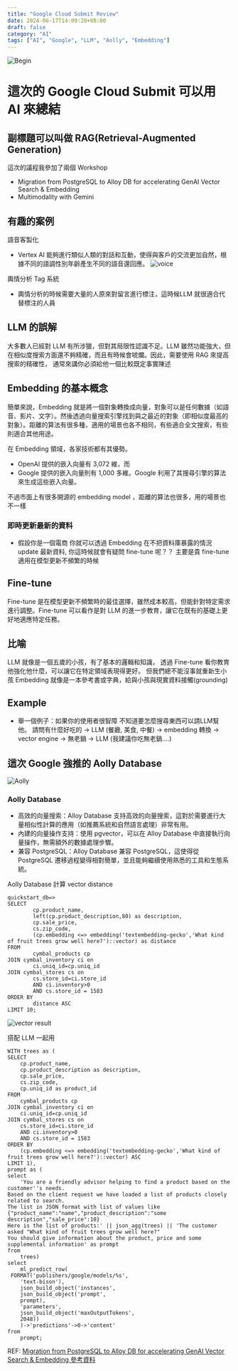 ```yaml
---
title: "Google Cloud Submit Review"
date: 2024-06-17T14:09:20+08:00
draft: false
category: "AI"
tags: ["AI", "Google", "LLM", "Aolly", "Embedding"]
---
```

![Begin](images/begin.JPG)

# 這次的 Google Cloud Submit 可以用 AI 來總結

## 副標題可以叫做 RAG(Retrieval-Augmented Generation)

這次的議程我參加了兩個 Workshop
- Migration from PostgreSQL to Alloy DB for accelerating
GenAl Vector Search & Embedding
- Multimodality with Gemini
  
## 有趣的案例
語音客製化
- Vertex AI 能夠進行類似人類的對話和互動，使得與客戶的交流更加自然，根據不同的語調性別年齡產生不同的語音還回應。
![voice](images/voice_usecase.png)

輿情分析 Tag 系統
- 輿情分析的時候需要大量的人原來對留言進行標注，這時候LLM 就很適合代替標注的人員

## LLM 的誤解
大多數人已經對 LLM 有所涉獵，但對其局限性認識不足。LLM 雖然功能強大，但在相似度搜索方面還不夠精確，而且有時候會唬爛。因此，需要使用 RAG 來提高搜索的精確性， 通常來講你必須給他一個比較既定事實陳述

## Embedding 的基本概念
簡單來說，Embedding 就是將一個對象轉換成向量，對象可以是任何數據（如語音、影片、文字）。然後透過向量搜索引擎找到與之最近的對象（即相似度最高的對象）。距離的算法有很多種，適用的場景也各不相同，有些適合全文搜索，有些則適合其他用途。

在 Embedding 領域，各家技術都有其優勢。
- OpenAI 提供的嵌入向量有 3,072 維，而
- Google 提供的嵌入向量則有 1,000 多維。Google 利用了其搜尋引擎的算法來生成這些嵌入向量。
  
不過市面上有很多開源的 embedding model ，距離的算法也很多，用的場景也不一樣
### 即時更新最新的資料
- 假設你是一個電商 你就可以透過 Embedding 在不把資料庫暴露的情況 update 最新資料, 你這時候就會有疑問 fine-tune 呢？？ 主要是貴 fine-tune 適用在模型更新不頻繁的時候
## Fine-tune
Fine-tune 是在模型更新不頻繁時的最佳選擇，雖然成本較高，但能針對特定需求進行調整。Fine-tune 可以看作是對 LLM 的進一步教育，讓它在既有的基礎上更好地適應特定任務。

## 比喻
LLM 就像是一個五歲的小孩，有了基本的邏輯和知識，
透過 Fine-tune 看你教育他強化他什麼，可以讓它在特定領域表現得更好。
但我們總不能沒事就重新生小孩
Embedding 就像是一本參考書或字典，給與小孩與現實資料接觸(grounding)


## Example

- 舉一個例子：如果你的使用者很智障 不知道要怎麼搜尋東西可以請LLM幫他。
請問有什麼好吃的 -> LLM (餐廳, 美食, 中餐) -> embedding 轉換 -> vector engine -> 無老鍋 -> LLM (我建議你吃無老鍋....)


## 這次 Google 強推的 Aolly Database
![Aolly](images/alloy_usage.png)
### Aolly Database
- 高效的向量搜索：Alloy Database 支持高效的向量搜索，這對於需要進行大量相似性計算的應用（如推薦系統和自然語言處理）非常有用。  
- 內建的向量操作支持：使用 pgvector，可以在 Alloy Database 中直接執行向量操作，無需額外的數據處理步驟。    
- 兼容 PostgreSQL：Alloy Database 兼容 PostgreSQL，這使得從 PostgreSQL 遷移過程變得相對簡單，並且能夠繼續使用熟悉的工具和生態系統。

Aolly Database 計算 vector distance
```shell
quickstart_db=> 
SELECT
        cp.product_name,
        left(cp.product_description,80) as description,
        cp.sale_price,
        cs.zip_code,
        (cp.embedding <=> embedding('textembedding-gecko','What kind of fruit trees grow well here?')::vector) as distance
FROM
        cymbal_products cp
JOIN cymbal_inventory ci on
        ci.uniq_id=cp.uniq_id
JOIN cymbal_stores cs on
        cs.store_id=ci.store_id
        AND ci.inventory>0
        AND cs.store_id = 1583
ORDER BY
        distance ASC
LIMIT 10;

```
![vector result](images/vector_distance_result.png)

搭配 LLM 一起用
```shell
WITH trees as (
SELECT
    cp.product_name,
    cp.product_description as description,
    cp.sale_price,
    cs.zip_code,
    cp.uniq_id as product_id
FROM
    cymbal_products cp
JOIN cymbal_inventory ci on
    ci.uniq_id=cp.uniq_id
JOIN cymbal_stores cs on
    cs.store_id=ci.store_id
    AND ci.inventory>0
    AND cs.store_id = 1583
ORDER BY
    (cp.embedding <=> embedding('textembedding-gecko','What kind of fruit trees grow well here?')::vector) ASC
LIMIT 1),
prompt as (
select
    'You are a friendly advisor helping to find a product based on the customer''s needs.
Based on the client request we have loaded a list of products closely related to search.
The list in JSON format with list of values like {"product_name":"name","product_description":"some description","sale_price":10}
Here is the list of products:' || json_agg(trees) || 'The customer asked "What kind of fruit trees grow well here?"
You should give information about the product, price and some supplemental information' as prompt
from
    trees)
select
    ml_predict_row(
 FORMAT('publishers/google/models/%s',
    'text-bison'),
    json_build_object('instances',
    json_build_object('prompt',
    prompt),
    'parameters',
    json_build_object('maxOutputTokens',
    2048))
    )->'predictions'->0->'content'
from
    prompt;

```

REF: [Migration from PostgreSQL to Alloy DB for accelerating
GenAl Vector Search & Embedding 參考資料](https://docs.google.com/document/d/1mvST8zbHH7cOvEL0VQUARzyIiqdNyX_gPjfOU-8NIRs/edit)